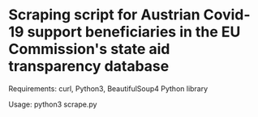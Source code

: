 # Scraping script for Austrian Covid-19 support beneficiaries in the EU Commission's state aid transparency database

Requirements: curl, Python3, BeautifulSoup4 Python library

Usage: python3 scrape.py
